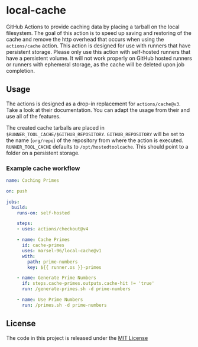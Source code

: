 # local-cache
GitHub Actions to provide caching data by placing a tarball on the local filesystem. The goal of this action is to speed up saving and restoring of the cache and remove the http overhead that occurs when using the `actions/cache` action.
This action is designed for use with runners that have persistent storage. Please only use this action with self-hosted runners that have a persistent volume. It will not work properly on GitHub hosted runners or runners with ephemeral storage, as the cache will be deleted upon job completion.

## Usage

The actions is designed as a drop-in replacement for `actions/cache@v3`. Take a look at their documentation. You can adapt the usage from their and use all of the features.

The created cache tarballs are placed in `$RUNNER_TOOL_CACHE/$GITHUB_REPOSITORY`.
`GITHUB_REPOSITORY` will be set to the name (`org/repo`) of the repository from where the action is executed. 
`RUNNER_TOOL_CACHE` defaults to `/opt/hostedtoolcache`. This should point to a folder on a persistent storage.

### Example cache workflow

````yaml
name: Caching Primes

on: push

jobs:
  build:
    runs-on: self-hosted

    steps:
    - uses: actions/checkout@v4

    - name: Cache Primes
      id: cache-primes
      uses: marsel-96/local-cache@v1
      with:
        path: prime-numbers
        key: ${{ runner.os }}-primes

    - name: Generate Prime Numbers
      if: steps.cache-primes.outputs.cache-hit != 'true'
      run: /generate-primes.sh -d prime-numbers

    - name: Use Prime Numbers
      run: /primes.sh -d prime-numbers

````
## License

The code in this project is released under the [MIT License](LICENSE)
